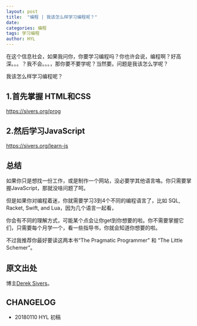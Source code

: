 ```yaml
---
layout: post
title:  "编程 | 我该怎么样学习编程呢？"
date:   
categories: 编程
tags: 学习编程
author: HYL
---
```

 
 在这个信息社会，如果我问你，你要学习编程吗？你也许会说，编程啊？好高深。。。？我不会。。。，那你要不要学呢？当然要。问题是我该怎么学呢？
 
 
我该怎么样学习编程呢？


## 1.首先掌握 HTML和CSS

https://sivers.org/prog

## 2.然后学习JavaScript

https://sivers.org/learn-js

## 总结

如果你只是想找一份工作，或是制作一个网站，没必要学其他语言咯。你只需要掌握JavaScript，那就没啥问题了呵。

但是如果你对编程着迷，你就需要学习3到4个不同的编程语言了，比如 SQL, Racket, Swift, and Lua，因为几个语言一起看，

你会有不同的理解方式，可能某个点会让你get到你想要的啦。你不需要掌握它们，只需要每个月学一个，看一些指导书，你就会知道你想要的啦。

不过我推荐你最好要读这两本书“The Pragmatic Programmer” 和 “The Little Schemer”。


## 原文出处

博主[Derek Sivers](https://sivers.org/faq)。

## CHANGELOG

- 20180110 HYL 初稿

